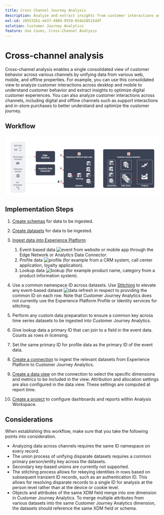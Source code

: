 ```yaml
---
title: Cross Channel Journey Analysis
description: Analyze and extract insights from customer interactions across the customer journey.
exl-id: 285532b1-eb37-4984-9559-054a18515ddf
solution: Customer Journey Analytics
feature: Use Cases, Cross-Channel Analysis
---
```

# Cross-channel analysis

Cross-channel analysis enables a single consolidated view of customer behavior across various channels by unifying data from various web, mobile, and offline properties. For example, you can use this consolidated view to analyze customer interactions across desktop and mobile to understand customer behavior and extract insights to optimize digital customer experiences. You can also analyze customer interactions across channels, including digital and offline channels such as support interactions and in-store purchases to better understand and optimize the customer journey.

## Workflow

![Cross channel architecture](../assets/cca-architecture.png)

## Implementation Steps

1. [Create schemas](https://experienceleague.adobe.com/docs/experience-platform/xdm/tutorials/create-schema-ui.html) for data to be ingested.
1. [Create datasets](https://experienceleague.adobe.com/docs/platform-learn/tutorials/data-ingestion/create-datasets-and-ingest-data.html) for data to be ingested.
1. [Ingest data into Experience Platform](https://experienceleague.adobe.com/docs/platform-learn/tutorials/data-ingestion/understanding-data-ingestion.html):
   1. Event-based data ![event](https://spectrum.adobe.com/static/icons/workflow_18/Smock_Events_18_N.svg) from website or mobile app through the Edge Network or Analytics Data Connector.
   2. Profile data ![profile](https://spectrum.adobe.com/static/icons/workflow_18/Smock_User_18_N.svg) (for example from a CRM system, call center application, loyalty application).
   3. Lookup data ![lookup](https://spectrum.adobe.com/static/icons/workflow_18/Smock_Search_18_N.svg) (for example product name, category from a product information system).

1. Use a common namespace ID across datasets. Use [Stitching](../../stitching/overview.md) to elevate any event-based dataset ![data refresh](https://spectrum.adobe.com/static/icons/workflow_18/Smock_DataRefresh_18_N.svg) in respect to providing the common ID on each row. Note that Customer Journey Analytics does not currently use the Experience Platform Profile or Identity services for stitching.
1. Perform any custom data preparation to ensure a common key across time series datasets to be ingested into Customer Journey Analytics.
1. Give lookup data a primary ID that can join to a field in the event data. Counts as rows in licensing.
1. Set the same primary ID for profile data as the primary ID of the event data.
1. [Create a connection](../../connections/overview.md) to ingest the relevant datasets from Experience Platform to Customer Journey Analytics.
1. [Create a data view](/help/data-views/create-dataview.md) on the connection to select the specific dimensions and metrics to be included in the view. Attribution and allocation settings are also configured in the data view. These settings are computed at report time.
1. [Create a project](/help/analysis-workspace/home.md) to configure dashboards and reports within Analysis Workspace.

## Considerations

When establishing this workflow, make sure that you take the following points into consideration.

* Analyzing data across channels requires the same ID namespace on every record.
* The union process of unifying disparate datasets requires a common primary person/entity key across the datasets.
* Secondary key-based unions are currently not supported.
* The stitching process allows for rekeying identities in rows based on subsequent transient ID records, such as an authentication ID. This allows for resolving disparate records to a single ID for analysis at the person level rather than at the device or cookie level.
* Objects and attributes of the same XDM field merge into one dimension in Customer Journey Analytics. To  merge multiple attributes from various datasets into the same Customer Journey Analytics dimension, the datasets should reference the same XDM field or schema.

